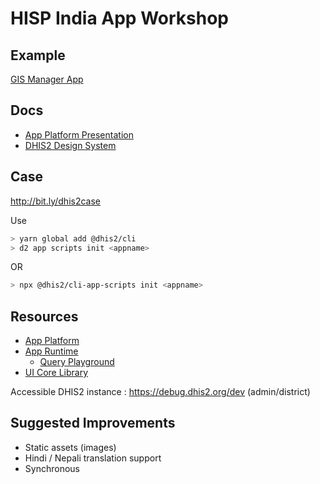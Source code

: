 # HISP India App Workshop

## Example

[GIS Manager App](./gis-manager)

## Docs

- [App Platform Presentation](./docs/DHIS2-app-workshop.pdf)
- [DHIS2 Design System](./docs/DHIS2-design-system.pdf)

## Case

http://bit.ly/dhis2case

Use

```sh
> yarn global add @dhis2/cli
> d2 app scripts init <appname>
```

OR

```sh
> npx @dhis2/cli-app-scripts init <appname>
```

## Resources

- [App Platform](https://platform.dhis2.nu)
- [App Runtime](https://runtime.dhis2.nu)
  - [Query Playground](https://runtime.dhis2.nu/playground)
- [UI Core Library](https://ui-core.dhis2.nu)

Accessible DHIS2 instance : https://debug.dhis2.org/dev (admin/district)

## Suggested Improvements

- Static assets (images)
- Hindi / Nepali translation support
- Synchronous
